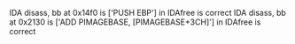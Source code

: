IDA disass, bb at 0x14f0 is ['PUSH    EBP'] in IDAfree is correct
IDA disass, bb at 0x2130 is ['ADD     PIMAGEBASE, [PIMAGEBASE+3CH]'] in IDAfree is correct


